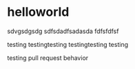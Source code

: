 # helloworld

sdvgsdgsdg
sdfsdadfsadasda
fdfsfdfsf



testing testingtesting testingtesting testing


testing pull request behavior

